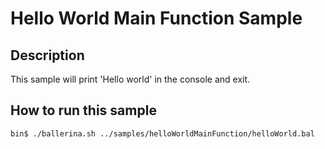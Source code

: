 # Hello World Main Function Sample

## Description

This sample will print 'Hello world' in the console and exit.


## How to run this sample

```
bin$ ./ballerina.sh ../samples/helloWorldMainFunction/helloWorld.bal
```